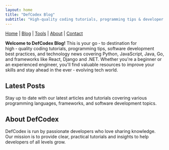 ```yaml
---
layout: home
title: "DefCodex Blog"
subtitle: "High-quality coding tutorials, programming tips & developer insights"
---
```

[Home](/) | [Blog](/) | [Tools](/tools/) | [About](/about/) | [Contact](/contact/)

<p <lign="center">
  <strong>Welcome to DefCodex Blog!</strong> This is your go ‑ to destination for high ‑ quality coding tutorials, programming tips, software development best practices, and technology news covering Python, JavaScript, Java, Go, and frameworks like React, Django and .NET. Whether you're a beginner or an experienced engineer, you'll find valuable resources to improve your skills and stay ahead in the ever ‑ evolving tech world.
</p>

## Latest Posts

Stay up to date with our latest articles and tutorials covering various programming languages, frameworks, and software development topics.

## About DefCodex

DefCodex is run by passionate developers who love sharing knowledge. Our mission is to provide clear, practical tutorials and insights to help developers of all levels grow.
